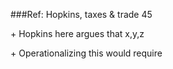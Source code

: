 \#\#\#Ref: Hopkins, taxes & trade 45



\+ Hopkins here argues that x,y,z



\+ Operationalizing this would require



